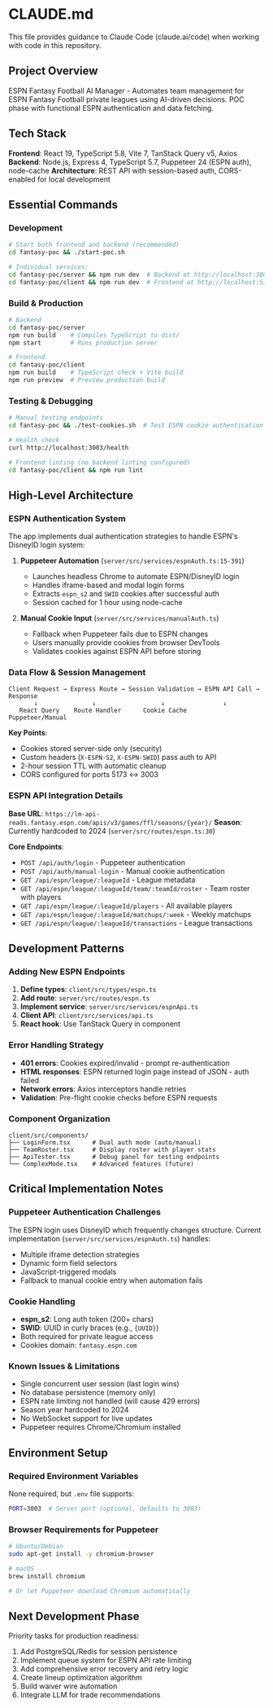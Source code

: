 # CLAUDE.md

This file provides guidance to Claude Code (claude.ai/code) when working with code in this repository.

## Project Overview

ESPN Fantasy Football AI Manager - Automates team management for ESPN Fantasy Football private leagues using AI-driven decisions. POC phase with functional ESPN authentication and data fetching.

## Tech Stack

**Frontend**: React 19, TypeScript 5.8, Vite 7, TanStack Query v5, Axios
**Backend**: Node.js, Express 4, TypeScript 5.7, Puppeteer 24 (ESPN auth), node-cache
**Architecture**: REST API with session-based auth, CORS-enabled for local development

## Essential Commands

### Development
```bash
# Start both frontend and backend (recommended)
cd fantasy-poc && ./start-poc.sh

# Individual services:
cd fantasy-poc/server && npm run dev  # Backend at http://localhost:3003
cd fantasy-poc/client && npm run dev  # Frontend at http://localhost:5173
```

### Build & Production
```bash
# Backend
cd fantasy-poc/server
npm run build    # Compiles TypeScript to dist/
npm start        # Runs production server

# Frontend  
cd fantasy-poc/client
npm run build    # TypeScript check + Vite build
npm run preview  # Preview production build
```

### Testing & Debugging
```bash
# Manual testing endpoints
cd fantasy-poc && ./test-cookies.sh  # Test ESPN cookie authentication

# Health check
curl http://localhost:3003/health

# Frontend linting (no backend linting configured)
cd fantasy-poc/client && npm run lint
```

## High-Level Architecture

### ESPN Authentication System
The app implements dual authentication strategies to handle ESPN's DisneyID login system:

1. **Puppeteer Automation** (`server/src/services/espnAuth.ts:15-391`)
   - Launches headless Chrome to automate ESPN/DisneyID login
   - Handles iframe-based and modal login forms
   - Extracts `espn_s2` and `SWID` cookies after successful auth
   - Session cached for 1 hour using node-cache

2. **Manual Cookie Input** (`server/src/services/manualAuth.ts`)
   - Fallback when Puppeteer fails due to ESPN changes
   - Users manually provide cookies from browser DevTools
   - Validates cookies against ESPN API before storing

### Data Flow & Session Management
```
Client Request → Express Route → Session Validation → ESPN API Call → Response
       ↓               ↓                  ↓                ↓
   React Query    Route Handler      Cookie Cache      Puppeteer/Manual
```

**Key Points**:
- Cookies stored server-side only (security)
- Custom headers (`X-ESPN-S2`, `X-ESPN-SWID`) pass auth to API
- 2-hour session TTL with automatic cleanup
- CORS configured for ports 5173 ↔ 3003

### ESPN API Integration Details
**Base URL**: `https://lm-api-reads.fantasy.espn.com/apis/v3/games/ffl/seasons/{year}/`
**Season**: Currently hardcoded to 2024 (`server/src/routes/espn.ts:30`)

**Core Endpoints**:
- `POST /api/auth/login` - Puppeteer authentication
- `POST /api/auth/manual-login` - Manual cookie authentication
- `GET /api/espn/league/:leagueId` - League metadata
- `GET /api/espn/league/:leagueId/team/:teamId/roster` - Team roster with players
- `GET /api/espn/league/:leagueId/players` - All available players
- `GET /api/espn/league/:leagueId/matchups/:week` - Weekly matchups
- `GET /api/espn/league/:leagueId/transactions` - League transactions

## Development Patterns

### Adding New ESPN Endpoints
1. **Define types**: `client/src/types/espn.ts`
2. **Add route**: `server/src/routes/espn.ts` 
3. **Implement service**: `server/src/services/espnApi.ts`
4. **Client API**: `client/src/services/api.ts`
5. **React hook**: Use TanStack Query in component

### Error Handling Strategy
- **401 errors**: Cookies expired/invalid - prompt re-authentication
- **HTML responses**: ESPN returned login page instead of JSON - auth failed
- **Network errors**: Axios interceptors handle retries
- **Validation**: Pre-flight cookie checks before ESPN requests

### Component Organization
```
client/src/components/
├── LoginForm.tsx      # Dual auth mode (auto/manual)
├── TeamRoster.tsx     # Display roster with player stats
├── ApiTester.tsx      # Debug panel for testing endpoints
└── ComplexMode.tsx    # Advanced features (future)
```

## Critical Implementation Notes

### Puppeteer Authentication Challenges
The ESPN login uses DisneyID which frequently changes structure. Current implementation (`server/src/services/espnAuth.ts`) handles:
- Multiple iframe detection strategies
- Dynamic form field selectors
- JavaScript-triggered modals
- Fallback to manual cookie entry when automation fails

### Cookie Handling
- **espn_s2**: Long auth token (200+ chars)
- **SWID**: UUID in curly braces (e.g., `{UUID}`)
- Both required for private league access
- Cookies domain: `fantasy.espn.com`

### Known Issues & Limitations
- Single concurrent user session (last login wins)
- No database persistence (memory only)
- ESPN rate limiting not handled (will cause 429 errors)
- Season year hardcoded to 2024
- No WebSocket support for live updates
- Puppeteer requires Chrome/Chromium installed

## Environment Setup

### Required Environment Variables
None required, but `.env` file supports:
```bash
PORT=3003  # Server port (optional, defaults to 3003)
```

### Browser Requirements for Puppeteer
```bash
# Ubuntu/Debian
sudo apt-get install -y chromium-browser

# macOS
brew install chromium

# Or let Puppeteer download Chromium automatically
```

## Next Development Phase

Priority tasks for production readiness:
1. Add PostgreSQL/Redis for session persistence
2. Implement queue system for ESPN API rate limiting
3. Add comprehensive error recovery and retry logic
4. Create lineup optimization algorithm
5. Build waiver wire automation
6. Integrate LLM for trade recommendations